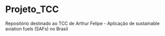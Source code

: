 # Projeto_TCC
Repositório destinado ao TCC de Arthur Felipe - Aplicação de sustainable aviation fuels (SAFs) no Brasil
